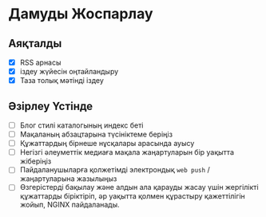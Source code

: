 # Дамуды Жоспарлау

## Аяқталды

- [x] RSS арнасы
- [x] іздеу жүйесін оңтайландыру
- [x] Таза толық мәтінді іздеу

## Әзірлеу Үстінде

- [ ] Блог стилі каталогының индекс беті
- [ ] Мақаланың абзацтарына түсініктеме беріңіз
- [ ] Құжаттардың бірнеше нұсқалары арасында ауысу
- [ ] Негізгі әлеуметтік медиаға мақала жаңартуларын бір уақытта жіберіңіз
- [ ] Пайдаланушыларға қолжетімді электрондық `web push` / жаңартуларына жазылыңыз
- [ ] Өзгерістерді бақылау және алдын ала қарауды жасау үшін жергілікті құжаттарды біріктіріп, әр уақытта қолмен құрастыру қажеттілігін жойып, NGINX пайдаланады.